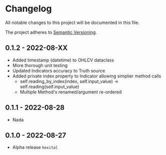 # Changelog

All notable changes to this project will be documented in this file.

The project adheres to [Semantic Versioning](https://semver.org/spec/v2.0.0.html).

## 0.1.2 - 2022-08-XX
- Added timestamp (datetime) to OHLCV dataclass
- More thorough unit testing
- Updated Indicators accuracy to Truth source
- Added private index property to Indicator allowing simplier method calls
  - self.reading_by_index(index, self.input_value) -> self.reading(self.input_value)
  - Multiple Method's renamed/argument re-ordered
## 0.1.1 - 2022-08-28
- Nada
## 0.1.0 - 2022-08-27

- Alpha release `hexital`